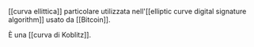 [[curva ellittica]] particolare utilizzata nell'[[elliptic curve digital signature algorithm]] usato da [[Bitcoin]].

È una [[curva di Koblitz]].